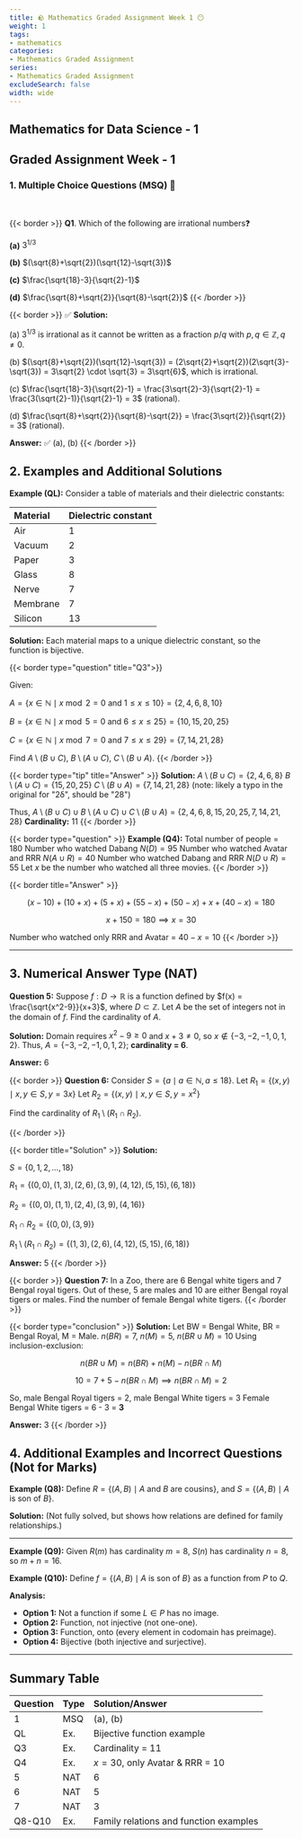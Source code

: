 ```yaml
---
title: 🪨 Mathematics Graded Assignment Week 1 😶
weight: 1
tags: 
- mathematics
categories:
- Mathematics Graded Assignment
series:
- Mathematics Graded Assignment
excludeSearch: false
width: wide
---
```


## Mathematics for Data Science - 1

## Graded Assignment Week - 1

### 1. Multiple Choice Questions (MSQ) 🧠

<br/>

{{< border >}}
**Q1**. Which of the following are irrational numbers❓

**(a)** $3^{1/3}$

**(b)** $(\sqrt{8}+\sqrt{2})(\sqrt{12}-\sqrt{3})$

**(c)** $\frac{\sqrt{18}-3}{\sqrt{2}-1}$

**(d)** $\frac{\sqrt{8}+\sqrt{2}}{\sqrt{8}-\sqrt{2}}$
{{< /border >}}

{{< border >}}
✅ **Solution:**

(a) $3^{1/3}$ is irrational as it cannot be written as a fraction $p/q$ with $p, q \in \mathbb{Z}, q \neq 0$.

(b) $(\sqrt{8}+\sqrt{2})(\sqrt{12}-\sqrt{3}) = (2\sqrt{2}+\sqrt{2})(2\sqrt{3}-\sqrt{3}) = 3\sqrt{2} \cdot \sqrt{3} = 3\sqrt{6}$, which is irrational.

(c) $\frac{\sqrt{18}-3}{\sqrt{2}-1} = \frac{3\sqrt{2}-3}{\sqrt{2}-1} = \frac{3(\sqrt{2}-1)}{\sqrt{2}-1} = 3$ (rational).

(d) $\frac{\sqrt{8}+\sqrt{2}}{\sqrt{8}-\sqrt{2}} = \frac{3\sqrt{2}}{\sqrt{2}} = 3$ (rational).

**Answer:** ✅ (a), (b)
{{< /border >}}


## 2. Examples and Additional Solutions

**Example (QL):**
Consider a table of materials and their dielectric constants:


| Material | Dielectric constant |
| :-- | :-- |
| Air | 1 |
| Vacuum | 2 |
| Paper | 3 |
| Glass | 8 |
| Nerve | 7 |
| Membrane | 7 |
| Silicon | 13 |

**Solution:**
Each material maps to a unique dielectric constant, so the function is bijective.

{{< border type="question" title="Q3">}}

Given:

$A = \{x \in \mathbb{N} \mid x \bmod 2 = 0 \text{ and } 1 \leq x \leq 10\} = \{2,4,6,8,10\}$

$B = \{x \in \mathbb{N} \mid x \bmod 5 = 0 \text{ and } 6 \leq x \leq 25\} = \{10,15,20,25\}$

$C = \{x \in \mathbb{N} \mid x \bmod 7 = 0 \text{ and } 7 \leq x \leq 29\} = \{7,14,21,28\}$

Find $A \setminus (B \cup C)$, $B \setminus (A \cup C)$, $C \setminus (B \cup A)$.
{{< /border >}}

{{< border type="tip" title="Answer" >}}
**Solution:**
$A \setminus (B \cup C) = \{2,4,6,8\}$
$B \setminus (A \cup C) = \{15,20,25\}$
$C \setminus (B \cup A) = \{7,14,21,28\}$ (note: likely a typo in the original for "2δ", should be "28")

Thus,
$A \setminus (B \cup C) \cup B \setminus (A \cup C) \cup C \setminus (B \cup A) = \{2,4,6,8,15,20,25,7,14,21,28\}$
**Cardinality:** 11
{{< /border >}}

{{< border type="question" >}}
**Example (Q4):**
Total number of people = 180
Number who watched Dabang $N(D) = 95$
Number who watched Avatar and RRR $N(A \cup R) = 40$
Number who watched Dabang and RRR $N(D \cup R) = 55$
Let $x$ be the number who watched all three movies.
{{< /border >}}

{{< border title="Answer" >}}

$$
(x-10) + (10+x) + (5+x) + (55-x) + (50-x) + x + (40-x) = 180
$$

$$
x + 150 = 180 \implies x = 30
$$

Number who watched only RRR and Avatar = $40 - x = 10$
{{< /border >}}

---

## 3. Numerical Answer Type (NAT)

**Question 5:**
Suppose $f: D \longrightarrow \mathbb{R}$ is a function defined by $f(x) = \frac{\sqrt{x^2-9}}{x+3}$, where $D \subset \mathbb{Z}$. Let $A$ be the set of integers not in the domain of $f$. Find the cardinality of $A$.

**Solution:**
Domain requires $x^2 - 9 \geq 0$ and $x+3 \neq 0$, so $x \notin \{-3,-2,-1,0,1,2\}$.
Thus, $A = \{-3,-2,-1,0,1,2\}$; **cardinality = 6**.

**Answer:** 6


{{< border >}}
**Question 6:**
Consider $S = \{a \mid a \in \mathbb{N}, a \leq 18\}$.
Let $R_1 = \{(x,y) \mid x, y \in S, y = 3x\}$
Let $R_2 = \{(x,y) \mid x, y \in S, y = x^2\}$

Find the cardinality of $R_1 \setminus (R_1 \cap R_2)$.

{{< /border >}}

{{< border title="Solution" >}}
**Solution:**

$S = \{0,1,2,\ldots,18\}$

$R_1 = \{(0,0),(1,3),(2,6),(3,9),(4,12),(5,15),(6,18)\}$

$R_2 = \{(0,0),(1,1),(2,4),(3,9),(4,16)\}$

$R_1 \cap R_2 = \{(0,0),(3,9)\}$

$R_1 \setminus (R_1 \cap R_2) = \{(1,3),(2,6),(4,12),(5,15),(6,18)\}$

**Answer:** 5
{{< /border >}}

{{< border >}}
**Question 7:**
In a Zoo, there are 6 Bengal white tigers and 7 Bengal royal tigers. Out of these, 5 are males and 10 are either Bengal royal tigers or males. Find the number of female Bengal white tigers.
{{< /border >}}

{{< border type="conclusion" >}}
**Solution:**
Let BW = Bengal White, BR = Bengal Royal, M = Male.
$n(BR) = 7$, $n(M) = 5$, $n(BR \cup M) = 10$
Using inclusion-exclusion:

$$
n(BR \cup M) = n(BR) + n(M) - n(BR \cap M)
$$

$$
10 = 7 + 5 - n(BR \cap M) \implies n(BR \cap M) = 2
$$

So, male Bengal Royal tigers = 2, male Bengal White tigers = 3
Female Bengal White tigers = 6 - 3 = **3**

**Answer:** 3
{{< /border >}}

## 4. Additional Examples and Incorrect Questions (Not for Marks)

**Example (Q8):**
Define $R = \{(A,B) \mid A \text{ and } B \text{ are cousins}\}$,
and $S = \{(A,B) \mid A \text{ is son of } B\}$.

**Solution:**
(Not fully solved, but shows how relations are defined for family relationships.)

---

**Example (Q9):**
Given $R(m)$ has cardinality $m = 8$, $S(n)$ has cardinality $n = 8$, so $m + n = 16$.

**Example (Q10):**
Define $f = \{(A,B) \mid A \text{ is son of } B\}$ as a function from $P$ to $Q$.

**Analysis:**

- **Option 1:** Not a function if some $L \in P$ has no image.
- **Option 2:** Function, not injective (not one-one).
- **Option 3:** Function, onto (every element in codomain has preimage).
- **Option 4:** Bijective (both injective and surjective).

---

## Summary Table

| Question | Type | Solution/Answer |
| :-- | :-- | :-- |
| 1 | MSQ | (a), (b) |
| QL | Ex. | Bijective function example |
| Q3 | Ex. | Cardinality = 11 |
| Q4 | Ex. | $x = 30$, only Avatar \& RRR = 10 |
| 5 | NAT | 6 |
| 6 | NAT | 5 |
| 7 | NAT | 3 |
| Q8-Q10 | Ex. | Family relations and function examples |


